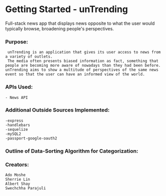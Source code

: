 
# Getting Started - unTrending

Full-stack news app that displays news opposite to what the user would typically browse, broadening people's perspectives.

### Purpose:

	 unTrending is an application that gives its user access to news from a variety of outlets. 
     The media often presents biased information as fact, something that people are becoming more aware of nowadays than they had been before. unTrending aims to show a multitude of perspectives of the same news event so that the user can have an informed view of the world. 

### APIs Used:
    - News API
    


### Additional Outside Sources Implemented:
    -express
    -handlebars
    -sequelize
    -mySQL2
    -passport-google-oauth2

### Outline of Data-Sorting Algorithm for Categorization:
    

### Creators:  
    Ado Moshe
    Sherrie Lin
    Albert Shay
    Swechchha Parajuli